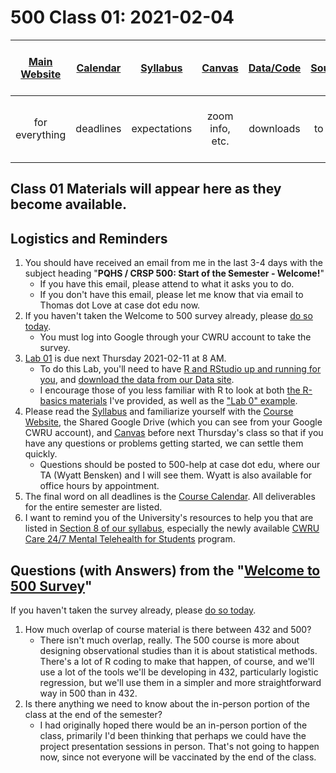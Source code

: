 # 500 Class 01: 2021-02-04

[Main Website](https://thomaselove.github.io/500/) | [Calendar](https://thomaselove.github.io/500/calendar.html) | [Syllabus](https://thomaselove.github.io/500-2021-syllabus/) | [Canvas](https://canvas.case.edu) | [Data/Code](https://github.com/THOMASELOVE/500-data) | [Sources](https://github.com/THOMASELOVE/500-2021/tree/master/sources) | Need Help? Email Us!
:-----------: | :--------------: | :----------: | :---------: | :-------------: | :-----------: | :-----------: 
for everything | deadlines | expectations | zoom info, etc. | downloads | to read | `500-help` at `case dot edu`

## Class 01 Materials will appear here as they become available.


## Logistics and Reminders

1. You should have received an email from me in the last 3-4 days with the subject heading "**PQHS / CRSP 500: Start of the Semester - Welcome!**" 
    - If you have this email, please attend to what it asks you to do. 
    - If you don't have this email, please let me know that via email to Thomas dot Love at case dot edu now.
2. If you haven't taken the Welcome to 500 survey already, please [do so today](http://bit.ly/500-2021-welcome-survey).
    - You must log into Google through your CWRU account to take the survey.
3. [Lab 01](https://github.com/THOMASELOVE/500-2021/blob/master/labs/README.md) is due next Thursday 2021-02-11 at 8 AM.
    - To do this Lab, you'll need to have [R and RStudio up and running for you](https://thomaselove.github.io/500/software_install.html), and [download the data from our Data site](https://thomaselove.github.io/500/data_index.html).
    - I encourage those of you less familiar with R to look at both [the R-basics materials](https://github.com/THOMASELOVE/500-2021/tree/master/r-basics) I've provided, as well as the ["Lab 0" example](https://github.com/THOMASELOVE/500-2021/blob/master/labs/lab0/README.md).
4. Please read the [Syllabus](https://thomaselove.github.io/500-2021-syllabus/) and familiarize yourself with the [Course Website](https://thomaselove.github.io/500), the Shared Google Drive (which you can see from your Google CWRU account), and [Canvas](https://canvas.case.edu/) before next Thursday's class so that if you have any questions or problems getting started, we can settle them quickly.
    - Questions should be posted to 500-help at case dot edu, where our TA (Wyatt Bensken) and I will see them. Wyatt is also available for office hours by appointment.
5. The final word on all deadlines is the [Course Calendar](https://thomaselove.github.io/500/calendar.html). All deliverables for the entire semester are listed.
6. I want to remind you of the University's resources to help you that are listed in [Section 8 of our syllabus](https://thomaselove.github.io/500-2021-syllabus/university-resources-for-student-support.html), especially the newly available [CWRU Care 24/7 Mental Telehealth for Students](https://timely.md/faq/cwrucare/) program.


## Questions (with Answers) from the "[Welcome to 500 Survey](http://bit.ly/500-2021-welcome-survey)"

If you haven't taken the survey already, please [do so today](http://bit.ly/500-2021-welcome-survey).

1. How much overlap of course material is there between 432 and 500? 
    - There isn't much overlap, really. The 500 course is more about designing observational studies than it is about statistical methods. There's a lot of R coding to make that happen, of course, and we'll use a lot of the tools we'll be developing in 432, particularly logistic regression, but we'll use them in a simpler and more straightforward way in 500 than in 432.
2. Is there anything we need to know about the in-person portion of the class at the end of the semester?
    - I had originally hoped there would be an in-person portion of the class, primarily I'd been thinking that perhaps we could have the project presentation sessions in person. That's not going to happen now, since not everyone will be vaccinated by the end of the class.


